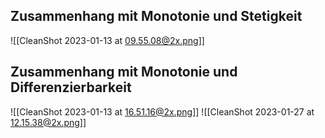 ## Zusammenhang mit Monotonie und Stetigkeit

![[CleanShot 2023-01-13 at 09.55.08@2x.png]]

## Zusammenhang mit Monotonie und Differenzierbarkeit

![[CleanShot 2023-01-13 at 16.51.16@2x.png]]
![[CleanShot 2023-01-27 at 12.15.38@2x.png]]
